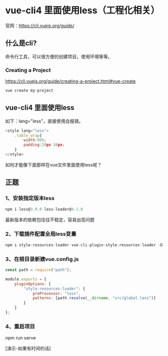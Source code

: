 # vue-cli4 里面使用less（工程化相关）

官网：https://cli.vuejs.org/guide/

## 什么是cli?
命令行工具，可以很方便的创建项目，使用环境等等。

### Creating a Project

https://cli.vuejs.org/guide/creating-a-project.html#vue-create

```javascript
vue create my-project
```


## vue-cli4 里面使用less

如下：lang="less"，直接使用会报错。
```javascript
<style lang="less">
    .table_wrap{
        width:96%;
        padding:20px 10px;
    }
</style>
```
如何才能像下面那样在vue文件里面使用less呢？
## 正题

### 1、安装指定版本less
```javascript
npm i less@3.9.0 less-loader@4.1.0
```
最新版本的依赖包往往不稳定，容易出现问题


### 2、下载插件配置全局less变量
```javascript
npm i style-resources-loader vue-cli-plugin-style-resources-loader -D
```
### 3、在根目录新建vue.config.js
```javascript
const path = require("path");

module.exports = {
    pluginOptions: {
        "style-resources-loader": {
            preProcessor: "less",
            patterns: [path.resolve(__dirname, "src/global.less")]
        }
    }
};
```

### 4、重启项目 
npm run serve

[演示-如果有时间的话]
